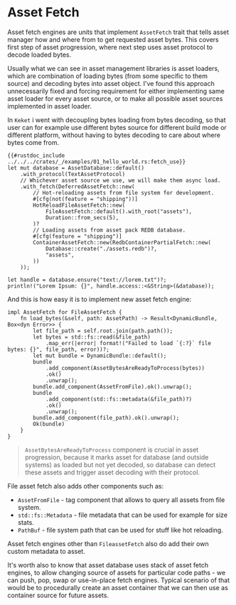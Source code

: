 # Asset Fetch

Asset fetch engines are units that implement `AssetFetch` trait that tells asset
manager how and where from to get requested asset bytes. This covers first step
of asset progression, where next step uses asset protocol to decode loaded bytes.

Usually what we can see in asset management libraries is asset loaders, which are
combination of loading bytes (from some specific to them source) and decoding
bytes into asset object. I've found this approach unnecessarily fixed and forcing
requirement for either implementing same asset loader for every asset source, or
to make all possible asset sources implemented in asset loader.

In `Keket` i went with decoupling bytes loading from bytes decoding, so that user
can for example use different bytes source for different build mode or different
platform, without having to bytes decoding to care about where bytes come from.

```rust,ignore
{{#rustdoc_include ../../../crates/_/examples/01_hello_world.rs:fetch_use}}
let mut database = AssetDatabase::default()
    .with_protocol(TextAssetProtocol)
    // Whichever asset source we use, we will make them async load.
    .with_fetch(DeferredAssetFetch::new(
        // Hot-reloading assets from file system for development.
        #[cfg(not(feature = "shipping"))]
        HotReloadFileAssetFetch::new(
            FileAssetFetch::default().with_root("assets"),
            Duration::from_secs(5),
        )?
        // Loading assets from asset pack REDB database.
        #[cfg(feature = "shipping")]
        ContainerAssetFetch::new(RedbContainerPartialFetch::new(
            Database::create("./assets.redb")?,
            "assets",
        ))
    ));

let handle = database.ensure("text://lorem.txt")?;
println!("Lorem Ipsum: {}", handle.access::<&String>(&database));
```

And this is how easy it is to implement new asset fetch engine:

```rust,ignore
impl AssetFetch for FileAssetFetch {
    fn load_bytes(&self, path: AssetPath) -> Result<DynamicBundle, Box<dyn Error>> {
        let file_path = self.root.join(path.path());
        let bytes = std::fs::read(&file_path)
            .map_err(|error| format!("Failed to load `{:?}` file bytes: {}", file_path, error))?;
        let mut bundle = DynamicBundle::default();
        bundle
            .add_component(AssetBytesAreReadyToProcess(bytes))
            .ok()
            .unwrap();
        bundle.add_component(AssetFromFile).ok().unwrap();
        bundle
            .add_component(std::fs::metadata(&file_path)?)
            .ok()
            .unwrap();
        bundle.add_component(file_path).ok().unwrap();
        Ok(bundle)
    }
}
```

> `AssetBytesAreReadyToProcess` component is crucial in asset progression, because
> it marks asset for database (and outside systems) as loaded but not yet decoded,
> so database can detect these assets and trigger asset decoding with their protocol.

File asset fetch also adds other components such as:

- `AssetFromFile` - tag component that allows to query all assets from file system.
- `std::fs::Metadata` - file metadata that can be used for example for size stats.
- `PathBuf` - file system path that can be used for stuff like hot reloading.

Asset fetch engines other than `FileassetFetch` also do add their own custom
metadata to asset.

It's worth also to know that asset database uses stack of asset fetch engines,
to allow changing source of assets for particular code paths - we can push, pop,
swap or use-in-place fetch engines. Typical scenario of that would be to
procedurally create an asset container that we can then use as container source
for future assets.
